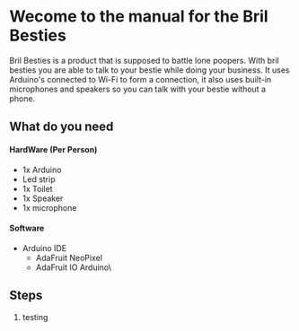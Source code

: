 # Wecome to the manual for the Bril Besties
Bril Besties is a product that is supposed to battle lone poopers. With bril besties you are able to talk to your bestie while doing your business.
It uses Arduino's connected to Wi-Fi to form a connection, it also uses built-in microphones and speakers so you can talk with your bestie without a phone.
## What do you need
#### HardWare (Per Person)
- 1x Arduino
- Led strip
- 1x Toilet
- 1x Speaker
- 1x microphone
#### Software
- Arduino IDE
  - AdaFruit NeoPixel
  - AdaFruit IO Arduino\

 ## Steps
 1. testing
